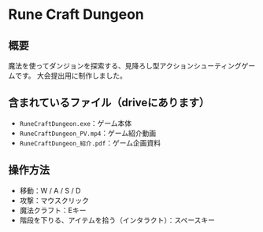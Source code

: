 # Rune Craft Dungeon

## 概要
魔法を使ってダンジョンを探索する、見降ろし型アクションシューティングゲームです。
大会提出用に制作しました。

## 含まれているファイル（driveにあります）
- `RuneCraftDungeon.exe`：ゲーム本体
- `RuneCraftDungeon_PV.mp4`：ゲーム紹介動画
- `RuneCraftDungeon_紹介.pdf`：ゲーム企画資料

## 操作方法
- 移動：W / A / S / D
- 攻撃：マウスクリック
- 魔法クラフト：Eキー
- 階段を下りる、アイテムを拾う（インタラクト）：スペースキー
